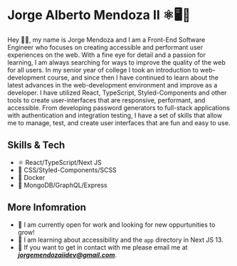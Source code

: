 # Jorge Alberto Mendoza II ⚛🖥🐶

Hey 🙋‍♂️, my name is Jorge Mendoza and I am a Front-End Software Engineer who focuses on creating accessible and performant user experiences on the web. With a fine eye for detail and a passion for learning, I am always searching for ways to improve the quality of the web for all users. In my senior year of college I took an introduction to web-development course, and since then I have continued to learn about the latest advances in the web-development environment and improve as a developer. I have utilized React, TypeScript, Styled-Components and other tools to create user-interfaces that are responsive, performant, and accessible. From developing password generators to full-stack applications with authentication and integration testing, I have a set of skills that allow me to manage, test, and create user interfaces that are fun and easy to use.

## Skills & Tech
- ⚛  React/TypeScript/Next JS
- 🎨 CSS/Styled-Components/SCSS
- 🐳 Docker
- 🍃 MongoDB/GraphQL/Express

## More Infomration

- 🔭 I am currently open for work and looking for new oppurtunities to grow!
- 🌱 I am learning about accessibility and the `app` directory in Next JS 13. 
- 📩 If you want to get in contact with me please email me at ***jorgemendozaiidev@gmail.com***.

